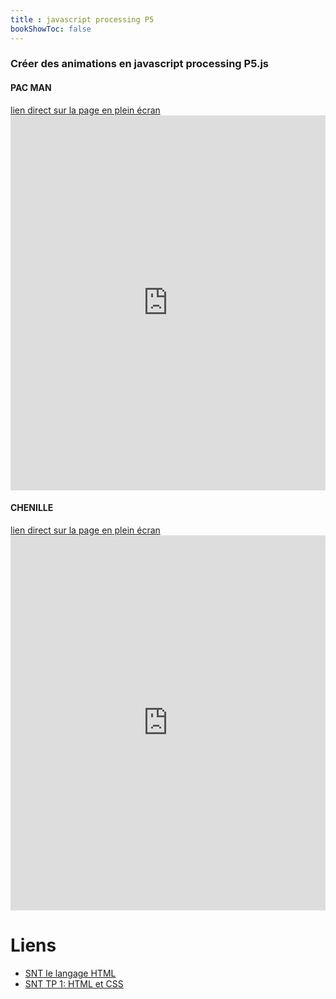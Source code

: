 ```yaml
---
title : javascript processing P5
bookShowToc: false
---
```

<h3>Créer des animations en javascript processing P5.js</h3>
<h4>PAC MAN</h4>
<a href="https://trinket.io/html/f105e37afc" target="blank">lien direct sur la page en plein écran</a>
<iframe src="https://trinket.io/embed/html/f105e37afc" width="100%" height="600" frameborder="0" marginwidth="0" marginheight="0" allowfullscreen></iframe>

<h4>CHENILLE</h4>
<a href="https://trinket.io/html/b93b88859f" target="blank">lien direct sur la page en plein écran</a>
<iframe src="https://trinket.io/embed/html/b93b88859f" width="100%" height="600" frameborder="0" marginwidth="0" marginheight="0" allowfullscreen></iframe>

# Liens

<ul>
<li><a href="../web1">SNT le langage HTML</a></li>
<li><a href="../web2">SNT TP 1: HTML et CSS</a></li>
</ul>